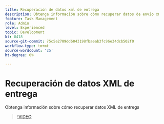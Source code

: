 ```yaml
---
title: Recuperación de datos xml de entrega
description: Obtenga información sobre cómo recuperar datos de envío xml desde un flujo de trabajo
feature: Task Management
role: Admin
level: Experienced
topic: Development
kt: 8418
source-git-commit: 75c5e2709dd6043198fbaeab3fc96e34dcb502f0
workflow-type: tm+mt
source-wordcount: '25'
ht-degree: 0%

---
```



# Recuperación de datos XML de entrega

Obtenga información sobre cómo recuperar datos XML de entrega

>[!VIDEO](https://video.tv.adobe.com/v/335949?quality=12)
